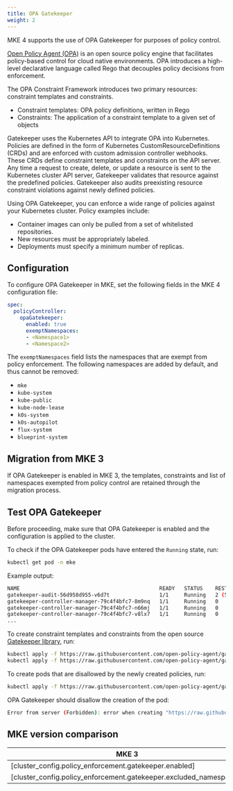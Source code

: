 ```yaml
---
title: OPA Gatekeeper
weight: 2
---
```


MKE 4 supports the use of OPA Gatekeeper for purposes of policy control.

[Open Policy Agent (OPA)](https://open-policy-agent.github.io/gatekeeper/website/docs/) is an open source policy engine that facilitates policy-based control for cloud native environments. OPA introduces a high-level declarative language called Rego that decouples policy decisions from enforcement.

The OPA Constraint Framework introduces two primary resources: constraint templates and constraints.

- Constraint templates: OPA policy definitions, written in Rego
- Constraints: The application of a constraint template to a given set of objects

Gatekeeper uses the Kubernetes API to integrate OPA into Kubernetes. Policies are defined in the form of Kubernetes CustomResourceDefinitions (CRDs) and are enforced with custom admission controller webhooks. These CRDs define constraint templates and constraints on the API server. Any time a request to create, delete, or update a resource is sent to the Kubernetes cluster API server, Gatekeeper validates that resource against the predefined policies. Gatekeeper also audits preexisting resource constraint violations against newly defined policies.

Using OPA Gatekeeper, you can enforce a wide range of policies against your Kubernetes cluster. Policy examples include:

- Container images can only be pulled from a set of whitelisted repositories.
- New resources must be appropriately labeled.
- Deployments must specify a minimum number of replicas.

## Configuration

To configure OPA Gatekeeper in MKE, set the following fields in the MKE 4 configuration file:

```yaml
spec:
  policyController:
    opaGatekeeper:
      enabled: true
      exemptNamespaces:
      - <Namespace1>
      - <Namespace2>
```

The `exemptNamespaces` field lists the namespaces that are exempt from policy enforcement.
The following namespaces are added by default, and thus cannot be removed:

- `mke`
- `kube-system`
- `kube-public`
- `kube-node-lease`
- `k0s-system`
- `k0s-autopilot`
- `flux-system`
- `blueprint-system`

## Migration from MKE 3

If OPA Gatekeeper is enabled in MKE 3, the templates, constraints and list of
namespaces exempted from policy control are retained through the migration process.

## Test OPA Gatekeeper

Before proceeding, make sure that OPA Gatekeeper is enabled and the configuration is applied to the cluster.

To check if the OPA Gatekeeper pods have entered the `Running` state, run:

```bash
kubectl get pod -n mke
```

Example output:

```bash
NAME                                             READY   STATUS    RESTARTS      AGE
gatekeeper-audit-56d958d955-v6d7t                1/1     Running   2 (54s ago)   61s
gatekeeper-controller-manager-79c4f4bfc7-8m9nq   1/1     Running   0             61s
gatekeeper-controller-manager-79c4f4bfc7-n66mj   1/1     Running   0             61s
gatekeeper-controller-manager-79c4f4bfc7-v8lx7   1/1     Running   0             61s
...
```

To create constraint templates and constraints from the open source [Gatekeeper library](https://github.com/open-policy-agent/gatekeeper-library), run:

```bash
kubectl apply -f https://raw.githubusercontent.com/open-policy-agent/gatekeeper-library/master/library/pod-security-policy/allow-privilege-escalation/template.yaml
kubectl apply -f https://raw.githubusercontent.com/open-policy-agent/gatekeeper-library/master/library/pod-security-policy/allow-privilege-escalation/samples/psp-allow-privilege-escalation-container/constraint.yaml
```

To create pods that are disallowed by the newly created policies, run:

```bash
kubectl apply -f https://raw.githubusercontent.com/open-policy-agent/gatekeeper-library/master/library/pod-security-policy/allow-privilege-escalation/samples/psp-allow-privilege-escalation-container/example_disallowed.yaml
```

OPA Gatekeeper should disallow the creation of the pod:

```bash
Error from server (Forbidden): error when creating "https://raw.githubusercontent.com/open-policy-agent/gatekeeper-library/master/library/pod-security-policy/allow-privilege-escalation/samples/psp-allow-privilege-escalation-container/example_disallowed.yaml": admission webhook "validation.gatekeeper.sh" denied the request: [psp-allow-privilege-escalation-container] Privilege escalation container is not allowed: nginx
```

## MKE version comparison

| MKE 3                                                              | MKE 4                                           |
|--------------------------------------------------------------------|-------------------------------------------------|
| [cluster_config.policy_enforcement.gatekeeper.enabled]             | policyController.opaGatekeeper.enabled          |
| [cluster_config.policy_enforcement.gatekeeper.excluded_namespaces] | policyController.opaGatekeeper.exemptNamespaces |
